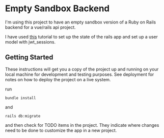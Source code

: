 # Empty Sandbox Backend

I'm using this project to have an empty sandbox version of a Ruby on Rails backend for a vue/rails api project.

I have used [this](https://web-crunch.com/ruby-on-rails-api-vue-js/) tutorial to set up the state of the rails app and set up a user model with jwt_sessions.

## Getting Started

These instructions will get you a copy of the project up and running on your local machine for development and testing purposes. See deployment for notes on how to deploy the project on a live system.

run
```
bundle install
```
and
```
rails db:migrate
```

and then check for TODO items in the project. They indicate where changes need to be done to customize the app in a new project.
